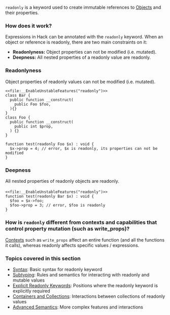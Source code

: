 `readonly` is a keyword used to create immutable references to [Objects](/hack/classes/introduction) and their properties. 

### How does it work?
Expressions in Hack can be annotated with the `readonly` keyword. When an object or reference is readonly, there are two main constraints on it:
* **Readonlyness:** Object properties can not be modified (i.e. mutated).
* **Deepness:** All nested properties of a readonly value are readonly.


### Readonlyness
Object properties of readonly values can not be modified (i.e. mutated).

```Hack readonly.readonlyness.hack.type-errors
<<file:__EnableUnstableFeatures("readonly")>>
class Bar {
  public function __construct(
    public Foo $foo,
  ){}
}
class Foo {
  public function __construct(
    public int $prop,
  ) {}
}

function test(readonly Foo $x) : void {
  $x->prop = 4; // error, $x is readonly, its properties can not be modified
}
```

### Deepness
All nested properties of readonly objects are readonly.

#### 
``` Hack readonly.deepness.hack.type-errors
<<file:__EnableUnstableFeatures("readonly")>>
function test(readonly Bar $x) : void {
  $foo = $x->foo;
  $foo->prop = 3; // error, $foo is readonly
}
```

### How is `readonly` different from contexts and capabilities that control property mutation (such as write_props)?
[Contexts](https://docs.hhvm.com/hack/contexts-and-capabilities/available-contexts-and-capabilities) such as `write_props` affect an entire function (and all the functions it calls), whereas readonly affects specific values / expressions. 


### Topics covered in this section
* [Syntax](syntax.md): Basic syntax for readonly keyword
* [Subtyping](subtyping.md): Rules and semantics for interacting with readonly and mutable values
* [Explicit Readonly Keywords](explicit-readonly-keywords.md): Positions where the readonly keyword is explicitly required
* [Containers and Collections](containers-and-collections.md): Interactions between collections of readonly values
* [Advanced Semantics](advanced-semantics.md): More complex features and interactions

